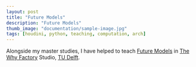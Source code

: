 ```yaml
---
layout: post
title: "Future Models"
description: "Future Models"
thumb_image: "documentation/sample-image.jpg"
tags: [houdini, python, teaching, computation, arch]
---
```


Alongside my master studies, I have helped to teach [Future Models](https://studiegids.tudelft.nl/a101_displayCourse.do?course_id=47726) in [The Why Factory](https://thewhyfactory.com/) Studio, [TU Delft](https://www.tudelft.nl/en/).